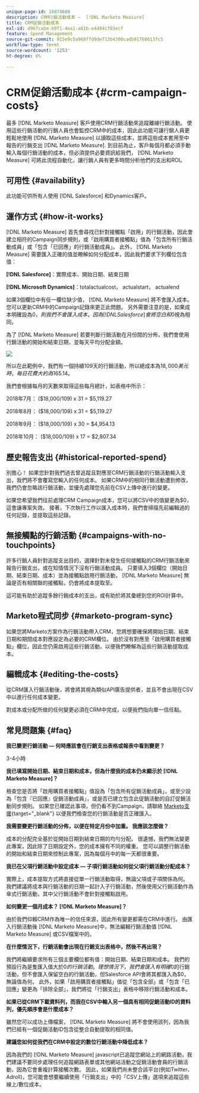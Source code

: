 ```yaml
---
unique-page-id: 18874688
description: CRM行銷活動成本 —  [!DNL Marketo Measure]
title: CRM促銷活動成本
exl-id: d967cabe-b9f1-4ea1-a81b-e4484c703ecf
feature: Spend Management
source-git-commit: 915e9c5a968ffd9de713b4308cadb91768613fc5
workflow-type: tm+mt
source-wordcount: '1253'
ht-degree: 0%

---
```


# CRM促銷活動成本 {#crm-campaign-costs}

最多 [!DNL Marketo Measure] 客戶使用CRM行銷活動來追蹤離線行銷活動。 使用這些行銷活動的行銷人員也會監控CRM中的成本，因此此功能可讓行銷人員更輕鬆地使用 [!DNL Marketo Measure] 以讀取這些成本，並將這些成本套用至中報告的行銷支出 [!DNL Marketo Measure]. 到目前為止，客戶每個月都必須手動輸入每個行銷活動的成本，但必須提供必要資訊給我們， [!DNL Marketo Measure] 可將此流程自動化，讓行銷人員有更多時間分析他們的支出和ROI。

## 可用性 {#availability}

此功能可供所有人使用 [!DNL Salesforce] 和Dynamics客戶。

## 運作方式 {#how-it-works}

[!DNL Marketo Measure] 首先會尋找已針對接觸點「啟用」的行銷活動，因此會建立相符的Campaign同步規則，或「啟用購買者接觸點」值為「包含所有行銷活動成員」或「包含「已回應」的行銷活動成員」。 此外， [!DNL Marketo Measure] 需要匯入正確的值並瞭解如何分配成本，因此我們要求下列欄位包含值：

**[!DNL Salesforce]**：實際成本、開始日期、結束日期

**[!DNL Microsoft Dynamics]**：totalactualcost， actualstart， actualend

如果3個欄位中有任一欄位缺少值， [!DNL Marketo Measure] 將不會匯入成本。 您可以更新CRM中的Campaign記錄來更正此問題。 另外需要注意的是，如果成本明確設為$0，則我們不會匯入成本，因為 [!DNL Salesforce] 會將空白和$0視為相同。

為了 [!DNL Marketo Measure] 若要判斷行銷活動在月份間的分佈，我們會使用行銷活動的開始和結束日期，並每天平均分配金額。

![](assets/1.jpg)

所以在此範例中，我們有一個持續109天的行銷活動，所以總成本為$18,000美元時，每日花費大約為$165.14。

我們會根據每月的天數來取得這些每月總計，如表格中所示：

2018年7月： ($18,000/109) x 31 = $5,119.27

2018年8月： ($18,000/109) x 31 = $5,119.27

2018年9月： ($18,000/109) x 30 = $4,954.13

2018年10月： ($18,000/109) x 17 = $2,807.34

## 歷史報告支出 {#historical-reported-spend}

別擔心！ 如果您針對我們過去曾追蹤且對應至CRM行銷活動的行銷活動輸入支出，我們將不會覆寫您輸入的任何成本。 如果CRM中的相同行銷活動遭到修改，我們仍會忽略該行銷活動，並優先處理您先前在CSV上傳中進行的變更。

如果您希望我們往前處理CRM Campaign成本，您可以將CSV中的值變更為$0，這會讓專案失效。 接著，下次執行工作以匯入成本時，我們會掃描先前編輯過的任何記錄，並提取這些記錄。

## 無接觸點的行銷活動 {#campaigns-with-no-touchpoints}

許多行銷人員針對追蹤支出目的，選擇針對未發生任何接觸點的CRM行銷活動來報告行銷支出，或在知情情況下沒有行銷活動成員。 只要填入3個欄位（開始日期、結束日期、成本）並為接觸點啟用行銷活動， [!DNL Marketo Measure] 無論是否有相關聯的接觸點，仍會將成本提取至。

這可能有助於追蹤多餘行銷成本的支出，或有助於將其彙總到您的ROI計算中。

## Marketo程式同步 {#marketo-program-sync}

如果您將Marketo方案作為行銷活動帶入CRM，您將想要確保將開始日期、結束日期和期間成本對應設定為必要的CRM欄位。 由於沒有對應至「啟用購買者接觸點」欄位，因此您仍需啟用這些行銷活動，以便我們瞭解為這些行銷活動提取成本。

## 編輯成本 {#editing-the-costs}

從CRM匯入行銷活動後，將會將其視為類似API廣告提供者，並且不會出現在CSV中以進行任何成本變更。

對成本或分配所做的任何變更必須在CRM中完成，以便我們指向單一信任點。

## 常見問題集 {#faq}

**我已變更行銷活動 — 何時應該會在行銷支出表格或報表中看到變更？**

3-4小時

**我已填寫開始日期、結束日期和成本，但為什麼我的成本仍未顯示於 [!DNL Marketo Measure]？**

檢查您是否將「啟用購買者接觸點」值設為「包含所有促銷活動成員」，或至少設為「包含『已回應』促銷活動成員」，或是否已建立包含此促銷活動的自訂促銷活動同步規則。 如果您已確認此事項，但仍看不到Campaign，請聯絡 [Marketo支援](https://nation.marketo.com/t5/support/ct-p/Support){target="_blank"} 以便我們檢查您的行銷活動是否正確匯入。

**我需要變更行銷活動的分佈，以便在特定月份中加重。 我應該怎麼做？**

成本的分配完全基於從開始日期到結束日期的均勻分配。 很遺憾，我們無法變更此專案，因此除了日期設定外，您的成本擁有不同的權重。 您可以調整行銷活動的開始和結束日期來控制此專案，因為每個月中的每一天都很重要。

**我已在父項行銷活動中設定成本 — 子項行銷活動如何從父項行銷活動分配成本？**

實際上，成本提取方式將直接從單一行銷活動取得，無論父項或子項關係為何。 我們建議將成本與行銷活動的日期一起計入子行銷活動，然後使用父行銷活動作為傘式行銷活動，其中父行銷活動不會針對接觸點啟用。

**如何變更一個月成本？ [!DNL Marketo Measure]？**

由於我們仰賴CRM作為唯一的信任來源，因此所有變更都需在CRM中進行。 由匯入行銷活動後 [!DNL Marketo Measure]中，無法編輯行銷活動值 [!DNL Marketo Measure] 或CSV檔案中的。

**在什麼情況下，行銷活動會出現在行銷支出表格中，然後不再出現？**

我們將繼續要求所有三個主要欄位都有值：開始日期、結束日期和成本。 我們的預設行為是隻匯入值大於$0的行銷活動。 理想情況下，我們會匯入有明確$0的行銷活動，但不會匯入保留空白的行銷活動，但Salesforce API會將其都匯入為$0，無論值為何。 此外，如果「啟用購買者接觸點」值從「包含全部」或「包含「已回應」變更為「排除全部」，我們將從「行銷支出」表格中移除行銷活動和成本。

**如果已從CRM下載資料列，而我在CSV中輸入另一個具有相同促銷活動ID的資料列，優先順序會是什麼成本？**

雖然您可以成功上傳檔案， [!DNL Marketo Measure] 將不會使用該列，因為我們已經有一個促銷活動ID包含從整合自動提取的相同值。

**建議您如何從我們在CRM中設定的數位行銷活動中降低成本？**

因為我們的 [!DNL Marketo Measure] javascript已追蹤您網站上的網路活動，我們建議不要同步處理任何追蹤網路表單或其他網站活動之促銷活動會員的行銷活動，因為它會重複計算接觸次數。 因此，如果我們尚未整合該平台(例如Twitter、Adroll)，您可能會想要繼續使用「行銷支出」中的「CSV上傳」選項來追蹤這些線上/數位成本。
